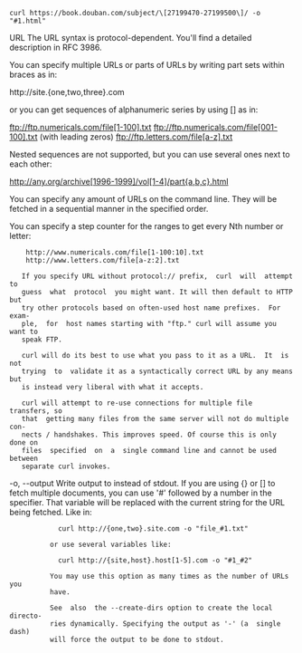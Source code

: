 [//]: # (curl使用技巧)

```shell
curl https://book.douban.com/subject/\[27199470-27199500\]/ -o "#1.html"
```
URL
       The  URL  syntax is protocol-dependent. You'll find a detailed description in RFC 3986.

You can specify multiple URLs or parts of URLs  by  writing  part  sets
 within braces as in:

 http://site.{one,two,three}.com

or you can get sequences of alphanumeric series by using [] as in:

 ftp://ftp.numericals.com/file[1-100].txt
 ftp://ftp.numericals.com/file[001-100].txt    (with leading zeros)
  ftp://ftp.letters.com/file[a-z].txt

  Nested  sequences  are not supported, but you can use several ones next
       to each other:

 http://any.org/archive[1996-1999]/vol[1-4]/part{a,b,c}.html

 You can specify any amount of URLs on the command line.  They  will  be
 fetched in a sequential manner in the specified order.

 You  can  specify a step counter for the ranges to get every Nth number
       or letter:

        http://www.numericals.com/file[1-100:10].txt
        http://www.letters.com/file[a-z:2].txt

       If you specify URL without protocol:// prefix,  curl  will  attempt  to
       guess  what  protocol  you might want. It will then default to HTTP but
       try other protocols based on often-used host name prefixes.  For  exam-
       ple,  for  host names starting with "ftp." curl will assume you want to
       speak FTP.

       curl will do its best to use what you pass to it as a URL.  It  is  not
       trying  to  validate it as a syntactically correct URL by any means but
       is instead very liberal with what it accepts.

       curl will attempt to re-use connections for multiple file transfers, so
       that  getting many files from the same server will not do multiple con-
       nects / handshakes. This improves speed. Of course this is only done on
       files  specified  on  a  single command line and cannot be used between
       separate curl invokes.

-o, --output <file>
              Write output to <file> instead of stdout. If you are using {} or
              [] to fetch multiple documents, you can use '#'  followed  by  a
              number  in  the <file> specifier. That variable will be replaced
              with the current string for the URL being fetched. Like in:

                curl http://{one,two}.site.com -o "file_#1.txt"

              or use several variables like:

                curl http://{site,host}.host[1-5].com -o "#1_#2"

              You may use this option as many times as the number of URLs  you
              have.

              See  also  the --create-dirs option to create the local directo-
              ries dynamically. Specifying the output as '-' (a  single  dash)
              will force the output to be done to stdout.
